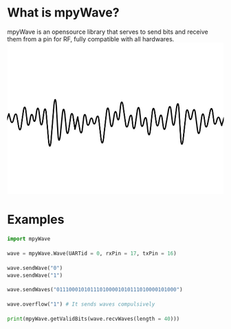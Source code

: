 # What is mpyWave?

mpyWave is an opensource library that serves to send bits and receive them from a pin for RF, fully compatible with all hardwares.
![Waves](https://raw.githubusercontent.com/ANDRVV/mpyWave/main/26855362.jpg)

# Examples
```python
import mpyWave

wave = mpyWave.Wave(UARTid = 0, rxPin = 17, txPin = 16)

wave.sendWave("0")
wave.sendWave("1")

wave.sendWaves("011100010101110100001010111010000101000")

wave.overflow("1") # It sends waves compulsively

print(mpyWave.getValidBits(wave.recvWaves(length = 40)))
```
